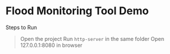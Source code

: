 # Flood Monitoring Tool Demo

Steps to Run
> Open the project
> Run `http-server` in the same folder
> Open 127.0.0.1:8080 in browser